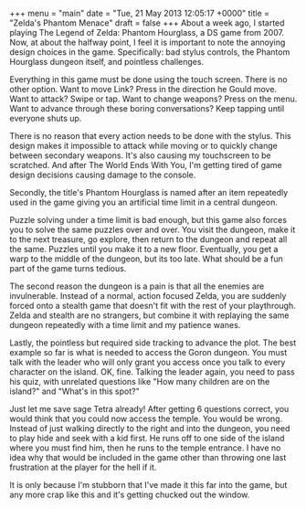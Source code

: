 +++
menu = "main"
date = "Tue, 21 May 2013 12:05:17 +0000"
title = "Zelda's Phantom Menace"
draft = false
+++
About a week ago, I started playing The Legend of Zelda: Phantom Hourglass, a DS game from 2007. Now, at about the halfway point, I feel it is important to note the annoying design choices in the game. Specifically: bad stylus controls, the Phantom Hourglass dungeon itself, and pointless challenges. 

Everything in this game must be done using the touch screen. There is no other option. Want to move Link? Press in the direction he Gould move. Want to attack? Swipe or tap. Want to change weapons? Press on the menu. Want to advance through these boring conversations? Keep tapping until everyone shuts up. 

There is no reason that every action needs to be done with the stylus. This design makes it impossible to attack while moving or to quickly change between secondary weapons. It's also causing my touchscreen to be scratched. And after The World Ends With You, I'm getting tired of game design decisions causing damage to the console. 

Secondly, the title's Phantom Hourglass is named after an item repeatedly used in the game giving you an artificial time limit in a central dungeon. 

Puzzle solving under a time limit is bad enough, but this game also forces you to solve the same puzzles over and over. You visit the dungeon, make it to the next treasure, go explore, then return to the dungeon and repeat all the same. Puzzles until you make it to a new floor. Eventually, you get a warp to the middle of the dungeon, but its too late. What should be a fun part of the game turns tedious. 

The second reason the dungeon is a pain is that all the enemies are invulnerable. Instead of a normal, action focused Zelda, you are suddenly forced onto a stealth game that doesn't fit with the rest of your playthrough. Zelda and stealth are no strangers, but combine it with replaying the same dungeon repeatedly with a time limit and my patience wanes. 

Lastly, the pointless but required side tracking to advance the plot. The best example so far is what is needed to access the Goron dungeon. You must talk with the leader who will only grant you access once you talk to every character on the island. OK, fine. Talking the leader again, you need to pass his quiz, with unrelated questions like "How many children are on the island?" and "What's in this spot?" 

Just let me save sage Tetra already! After getting 6 questions correct, you would think that you could now access the temple. You would be wrong. Instead of just walking directly to the right and into the dungeon, you need to play hide and seek with a kid first. He runs off to one side of the island where you must find him, then he runs to the temple entrance. I have no idea why that would be included in the game other than throwing one last frustration at the player for the hell if it. 

It is only because I'm stubborn that I've made it this far into the game, but any more crap like this and it's getting chucked out the window.
